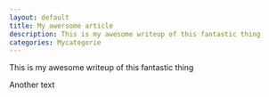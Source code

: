 ```yaml
---
layout: default
title: My awersome article
description: This is my awesome writeup of this fantastic thing
categories: Mycategorie
---
```

This is my awesome writeup of this fantastic thing

Another text
